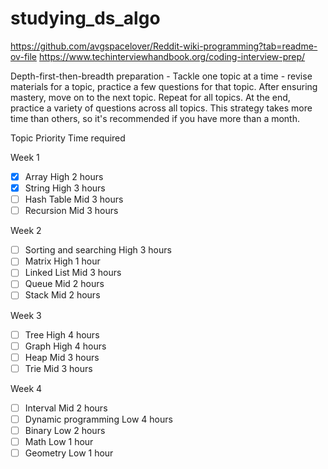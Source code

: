# studying_ds_algo

https://github.com/avgspacelover/Reddit-wiki-programming?tab=readme-ov-file
https://www.techinterviewhandbook.org/coding-interview-prep/

Depth-first-then-breadth preparation - Tackle one topic at a time - revise materials for a topic, practice a few questions for that topic. After ensuring mastery, move on to the next topic. Repeat for all topics. At the end, practice a variety of questions across all topics. This strategy takes more time than others, so it's recommended if you have more than a month.

Topic	Priority	Time required

Week 1
- [x] Array	High	2 hours
- [x] String	High	3 hours
- [ ] Hash Table	Mid	3 hours
- [ ] Recursion	Mid	3 hours

Week 2
- [ ] Sorting and searching	High	3 hours
- [ ] Matrix	High	1 hour
- [ ] Linked List	Mid	3 hours
- [ ] Queue	Mid	2 hours
- [ ] Stack	Mid	2 hours

Week 3
- [ ] Tree	High	4 hours
- [ ] Graph	High	4 hours
- [ ] Heap	Mid	3 hours
- [ ] Trie	Mid	3 hours

Week 4
- [ ] Interval	Mid	2 hours
- [ ] Dynamic programming	Low	4 hours
- [ ] Binary	Low	2 hours
- [ ] Math	Low	1 hour
- [ ] Geometry	Low	1 hour